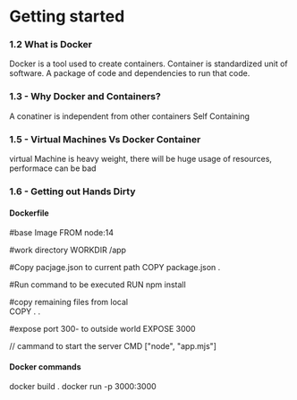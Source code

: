 # Getting started

### 1.2 What is Docker
Docker is a tool used to create containers. Container is standardized unit of software. A package of code and dependencies to run that code.

### 1.3 - Why Docker and Containers?

A conatiner is independent from other containers
Self Containing

### 1.5 - Virtual Machines Vs Docker Container
virtual Machine is heavy weight, there will be huge usage of resources, performace can be bad

### 1.6 - Getting out Hands Dirty

#### Dockerfile

#base Image 
FROM node:14

#work directory 
WORKDIR /app

#Copy pacjage.json to current path 
COPY package.json .

#Run command to be executed 
RUN npm install

#copy remaining files from local  
COPY . .

#expose port 300- to outside world 
EXPOSE 3000

// cammand to start the server
CMD ["node", "app.mjs"]

#### Docker commands

docker build .
docker run -p 3000:3000 <image id>






